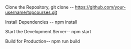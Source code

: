 Clone the Repository, git clone -- https://github.com/your-username/topcourses.git

Install Dependencies -- npm install

Start the Development Server-- npm start

Build for Production-- npm run build
